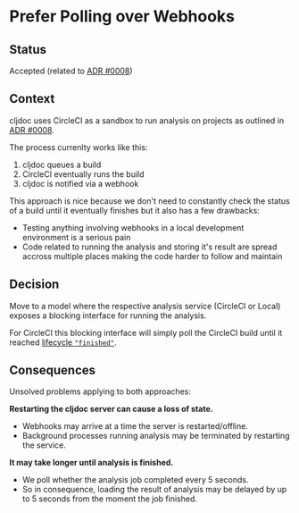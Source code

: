 # Prefer Polling over Webhooks

## Status

Accepted (related to [ADR #0008](0008-use-circleci-as-analysis-sandbox.md))

## Context

cljdoc uses CircleCI as a sandbox to run analysis on projects as
outlined in [ADR #0008](0008-use-circleci-as-analysis-sandbox.md).

The process currenlty works like this:

1. cljdoc queues a build
1. CircleCI eventually runs the build
1. cljdoc is notified via a webhook

This approach is nice because we don't need to constantly check the status
of a build until it eventually finishes but it also has a few drawbacks:

- Testing anything involving webhooks in a local development
  environment is a serious pain
- Code related to running the analysis and storing it's result are
  spread accross multiple places making the code harder to follow and
  maintain

## Decision

Move to a model where the respective analysis service (CircleCI or Local)
exposes a blocking interface for running the analysis.

For CircleCI this blocking interface will simply poll the CircleCI build until
it reached [lifecycle `"finished"`](https://circleci.com/docs/api/v1-reference/#build).

## Consequences

Unsolved problems applying to both approaches:

**Restarting the cljdoc server can cause a loss of state.**

- Webhooks may arrive at a time the server is restarted/offline.
- Background processes running analysis may be terminated by
  restarting the service.

**It may take longer until analysis is finished.**

- We poll whether the analysis job completed every 5 seconds.
- So in consequence, loading the result of analysis may be delayed by
  up to 5 seconds from the moment the job finished.
